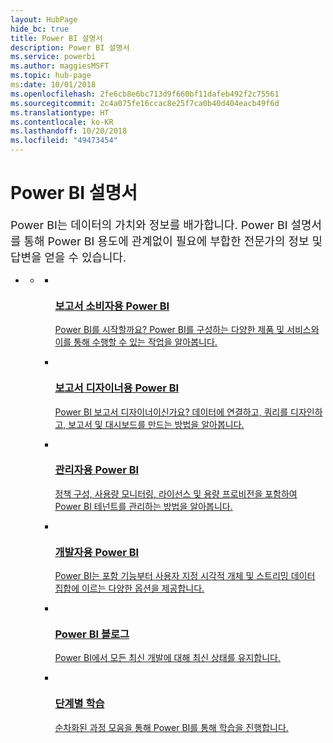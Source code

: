 ```yaml
---
layout: HubPage
hide_bc: true
title: Power BI 설명서
description: Power BI 설명서
ms.service: powerbi
ms.author: maggiesMSFT
ms.topic: hub-page
ms:date: 10/01/2018
ms.openlocfilehash: 2fe6cb8e6bc713d9f660bf11dafeb492f2c75561
ms.sourcegitcommit: 2c4a075fe16ccac8e25f7ca0b40d404eacb49f6d
ms.translationtype: HT
ms.contentlocale: ko-KR
ms.lasthandoff: 10/20/2018
ms.locfileid: "49473454"
---
```

<div id="main" class="v2">
    <div class="container">
        <h1>Power BI 설명서</h1>
        <p style="font-size: 1.12rem;margin-bottom: 1rem;">Power BI는 데이터의 가치와 정보를 배가합니다. Power BI 설명서를 통해 Power BI 용도에 관계없이 필요에 부합한 전문가의 정보 및 답변을 얻을 수 있습니다.</p>
        <ul class="pivots">
            <li>
                <a href="#home"></a>
                <ul id="home">
                    <li>
                        <a href="#home-all"></a>
                        <ul id="home-all" class="cardsA">
                            <li>
                                <a href="consumer/power-bi-consumer-landing.md">
                                    <div class="cardSize">
                                        <div class="cardPadding">
                                            <div class="card">
                                                <div class="cardImageOuter">
                                                    <div class="cardImage">
                                                        <img src="./media/index/powerbi-4x_ea1e-01-resized-with-ratio.svg" alt="" />
                                                    </div>
                                                </div>
                                                <div class="cardText">
                                                    <h3>보고서 소비자용 Power BI</h3>
                                                    <p>Power BI를 시작할까요? Power BI를 구성하는 다양한 제품 및 서비스와 이를 통해 수행할 수 있는 작업을 알아봅니다.</p>
                                                </div>
                                            </div>
                                        </div>
                                    </div>
                                </a>
                            </li>
                            <li>
                                <a href="power-bi-creator-landing.md">
                                    <div class="cardSize">
                                        <div class="cardPadding">
                                            <div class="card">
                                                <div class="cardImageOuter">
                                                    <div class="cardImage">
                                                        <img src="./media/index/power-bi-4x-Design_E771.svg" alt="" />
                                                    </div>
                                                </div>
                                                <div class="cardText">
                                                    <h3>보고서 디자이너용 Power BI</h3>
                                                    <p>Power BI 보고서 디자이너이신가요? 데이터에 연결하고, 쿼리를 디자인하고, 보고서 및 대시보드를 만드는 방법을 알아봅니다.</p>
                                                </div>
                                            </div>
                                        </div>
                                    </div>
                                </a>
                            </li>
                            <li>
                                <a href="service-admin-administering-power-bi-in-your-organization.md">
                                    <div class="cardSize">
                                        <div class="cardPadding">
                                            <div class="card">
                                                <div class="cardImageOuter">
                                                    <div class="cardImage">
                                                        <img src="./media/index/power-bi-4x-Admin_F286.svg" alt="" />
                                                    </div>
                                                </div>
                                                <div class="cardText">
                                                    <h3>관리자용 Power BI</h3>
                                                    <p>정책 구성, 사용량 모니터링, 라이선스 및 용량 프로비전을 포함하여 Power BI 테넌트를 관리하는 방법을 알아봅니다.</p>
                                                </div>
                                            </div>
                                        </div>
                                    </div>
                                </a>
                            </li>
                            <li>
                                <a href="developer/what-can-you-do.md">
                                    <div class="cardSize">
                                        <div class="cardPadding">
                                            <div class="card">
                                                <div class="cardImageOuter">
                                                    <div class="cardImage">
                                                        <img src="./media/index/power-bi-4x-Developer_ECCE.svg" alt="" />
                                                    </div>
                                                </div>
                                                <div class="cardText">
                                                    <h3>개발자용 Power BI</h3>
                                                    <p>Power BI는 포함 기능부터 사용자 지정 시각적 개체 및 스트리밍 데이터 집합에 이르는 다양한 옵션을 제공합니다.</p>
                                                </div>
                                            </div>
                                        </div>
                                    </div>
                                </a>
                            </li>
                            <li>
                                <a href="https://powerbi.microsoft.com/blog/">
                                    <div class="cardSize">
                                        <div class="cardPadding">
                                            <div class="card">
                                                <div class="cardImageOuter">
                                                    <div class="cardImage">
                                                        <img src="./media/index/power-bi-4x-Blog_E1D7.svg" alt="" />
                                                    </div>
                                                </div>
                                                <div class="cardText">
                                                    <h3>Power BI 블로그</h3>
                                                    <p>Power BI에서 모든 최신 개발에 대해 최신 상태를 유지합니다.</p>
                                                </div>
                                            </div>
                                        </div>
                                    </div>
                                </a>
                            </li>
                            <li>
                                <a href="guided-learning/index.md">
                                    <div class="cardSize">
                                        <div class="cardPadding">
                                            <div class="card">
                                                <div class="cardImageOuter">
                                                    <div class="cardImage">
                                                        <img src="./media/index/power-bi-4x-GuidedLearning_E736.svg" alt="" />
                                                    </div>
                                                </div>
                                                <div class="cardText">
                                                    <h3>단계별 학습</h3>
                                                    <p>순차화된 과정 모음을 통해 Power BI를 통해 학습을 진행합니다.</p>
                                                </div>
                                            </div>
                                        </div>
                                    </div>
                                </a>
                            </li>
                        </ul>
                    </li>
                </ul>
            </li>
        </ul>
    </div>
</div>